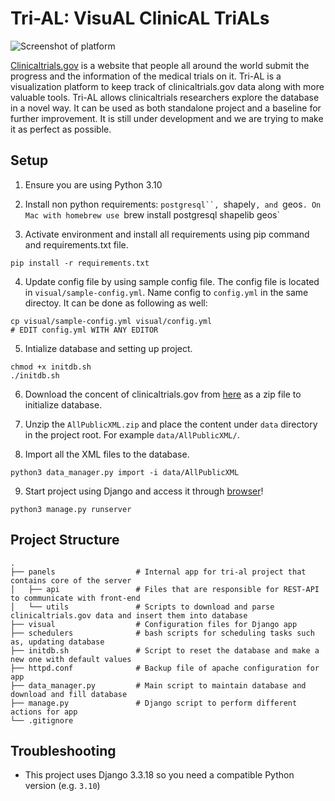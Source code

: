 # Tri-AL: VisuAL ClinicAL TriALs

![Screenshot of platform](screenshot.jpeg)

[Clinicaltrials.gov](https://clinicaltrials.gov) is a website that people all around the world submit the progress and the information of the medical trials on it. Tri-AL is a visualization platform to keep track of clinicaltrials.gov data along with more valuable tools. Tri-AL allows clinicaltrials researchers explore the database in a novel way. It can be used as both standalone project and a baseline for further improvement. It is still under development and we are trying to make it as perfect as possible. 

Setup
------
1. Ensure you are using Python 3.10

2. Install non python requirements: `postgresql``, `shapely`, and `geos`. On Mac with homebrew use `brew install postgresql shapelib geos`

3. Activate environment and install all requirements using pip command and requirements.txt file.
```console
pip install -r requirements.txt
```
4. Update config file by using sample config file. The config file is located in `visual/sample-config.yml`. Name config to `config.yml` in the same directoy. It can be done as following as well:
```console
cp visual/sample-config.yml visual/config.yml
# EDIT config.yml WITH ANY EDITOR
```

5. Intialize database and setting up project.
```console
chmod +x initdb.sh
./initdb.sh
```

6. Download the concent of clinicaltrials.gov from [here](https://clinicaltrials.gov/AllPublicXML.zip) as a zip file to initialize database.

7. Unzip the `AllPublicXML.zip` and place the content under `data` directory in the project root. For example `data/AllPublicXML/`.

8. Import all the XML files to the database.
```console
python3 data_manager.py import -i data/AllPublicXML
```

9. Start project using Django and access it through [browser](http://localhost:8000/admin)!
```console
python3 manage.py runserver
```

Project Structure
------

    .
    ├── panels                  # Internal app for tri-al project that contains core of the server
    │   ├── api                 # Files that are responsible for REST-API to communicate with front-end
    │   └── utils               # Scripts to download and parse clinicaltrials.gov data and insert them into database
    ├── visual                  # Configuration files for Django app
    ├── schedulers              # bash scripts for scheduling tasks such as, updating database
    ├── initdb.sh               # Script to reset the database and make a new one with default values
    ├── httpd.conf              # Backup file of apache configuration for app
    ├── data_manager.py         # Main script to maintain database and download and fill database
    ├── manage.py               # Django script to perform different actions for app
    └── .gitignore

Troubleshooting
------
- This project uses Django 3.3.18 so you need a compatible Python version (e.g. `3.10`)